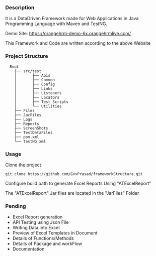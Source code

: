 ### Description

It is a DataDriven Framework made for Web Applications in Java Programming Language with Maven and TestNG.

Demo Site: https://orangehrm-demo-6x.orangehrmlive.com/

This Framework and Code are written according to the above Website



### Project Structure

```
  Root
    ├── src/test
    │		├── Apis
    │		├── Common
    │		├── Config
    │		├── Links
    │		├── Listeners
    │		├── Locators
    │		├── Test Scripts
    │		└── Utilities  	
    ├── Files    
    ├── JarFiles
    ├── Logs
    ├── Reports
    ├── ScreenShots
    ├── TestDataFiles
    ├── pom.xml
    └── testNG.xml
```


### Usage

Clone the project

```
git clone https://github.com/GvvPrasad/frameworkStructure.git
```


Configure build path to generate Excel Reports Using "ATExcelReport"

The "ATExcelReport" Jar files are located in the "JarFiles" Folder 


### Pending

* Excel Report generation
* API Testing using Json File
* Writing Data into Excel
* Preview of Excel Templates in Document
* Details of Functions/Methods
* Details of Package and workFlow
* Documentation
